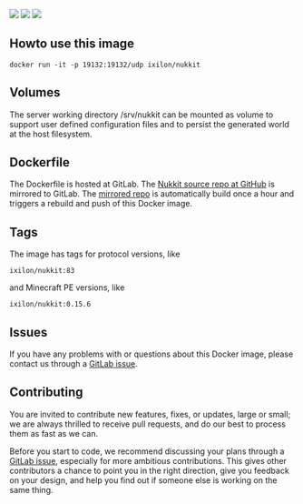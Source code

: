 [![](https://gitlab.com/ixilon/nukkit-docker/badges/master/build.svg)]() [![](https://gitlab.com/ixilon/nukkit-docker/raw/badges/version.png)]() [![](https://gitlab.com/ixilon/nukkit-docker/raw/badges/protocol.png)]()

## Howto use this image ##

    docker run -it -p 19132:19132/udp ixilon/nukkit

## Volumes ##

The server working directory /srv/nukkit can be mounted as volume to support user defined configuration files and to persist the generated world at the host filesystem.

## Dockerfile ##

The Dockerfile is hosted at GitLab. The [Nukkit source repo at GitHub](https://github.com/Nukkit/Nukkit) is mirrored to GitLab. The [mirrored repo](https://gitlab.com/ixilon/nukkit) is automatically build once a hour and triggers a rebuild and push of this Docker image.

## Tags ##

The image has tags for protocol versions, like

    ixilon/nukkit:83

and Minecraft PE versions, like

    ixilon/nukkit:0.15.6

## Issues ##

If you have any problems with or questions about this Docker image, please contact us through a [GitLab issue](https://gitlab.com/ixilon/nukkit-docker/issues).

## Contributing ## 

You are invited to contribute new features, fixes, or updates, large or small; we are always thrilled to receive pull requests, and do our best to process them as fast as we can.

Before you start to code, we recommend discussing your plans through a [GitLab issue](https://gitlab.com/ixilon/nukkit-docker/issues), especially for more ambitious contributions. This gives other contributors a chance to point you in the right direction, give you feedback on your design, and help you find out if someone else is working on the same thing.